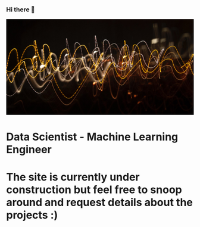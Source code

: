 ### Hi there 👋
![Profile Pic](https://github.com/Wiinvin/Wiinvin/blob/main/docs/assets/images/light-wave.jpg)
# Data Scientist - Machine Learning Engineer
# The site is currently under construction but feel free to snoop around and request details about the projects :)
